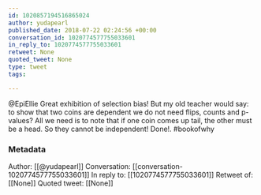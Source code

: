 ```yaml
---
id: 1020857194516865024
author: yudapearl
published_date: 2018-07-22 02:24:56 +00:00
conversation_id: 1020774577755033601
in_reply_to: 1020774577755033601
retweet: None
quoted_tweet: None
type: tweet
tags:

---
```


@EpiEllie Great exhibition of selection bias! But my old teacher would say: to show that two coins are dependent we do not need flips, counts and p-values? All we need is to note that if one coin comes up tail, the other must be a head. So they cannot be independent! Done!. #bookofwhy

### Metadata

Author: [[@yudapearl]]
Conversation: [[conversation-1020774577755033601]]
In reply to: [[1020774577755033601]]
Retweet of: [[None]]
Quoted tweet: [[None]]
